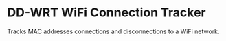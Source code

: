 # DD-WRT WiFi Connection Tracker

Tracks MAC addresses connections and disconnections to a WiFi network.
